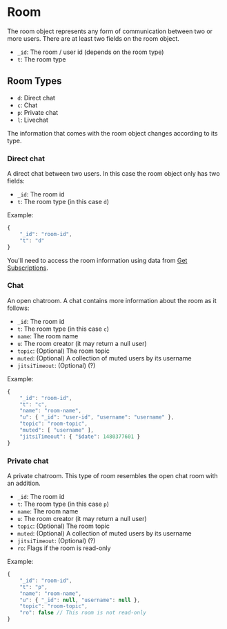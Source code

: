 # Room

The room object represents any form of communication between two or more users. There are at least two fields on the room object.

* `_id`: The room / user id (depends on the room type)
* `t`: The room type

## Room Types

* `d`: Direct chat
* `c`: Chat
* `p`: Private chat
* `l`: Livechat

The information that comes with the room object changes according to its type.

### Direct chat

A direct chat between two users. In this case the room object only has two fields:

* `_id`: The room id
* `t`: The room type (in this case `d`)

Example:

```javascript
{
    "_id": "room-id",
    "t": "d"
}
```

You'll need to access the room information using data from [Get Subscriptions](https://docs.rocket.chat/developer-guides/realtime-api/method-calls/get-subscriptions).

### Chat

An open chatroom. A chat contains more information about the room as it follows:

* `_id`: The room id
* `t`: The room type (in this case `c`)
* `name`: The room name
* `u`: The room creator (it may return a null user)
* `topic`: (Optional) The room topic
* `muted`: (Optional) A collection of muted users by its username
* `jitsiTimeout`: (Optional) (?)

Example:

```javascript
{
    "_id": "room-id",
    "t": "c",
    "name": "room-name",
    "u": { "_id": "user-id", "username": "username" },
    "topic": "room-topic",
    "muted": [ "username" ],
    "jitsiTimeout": { "$date": 1480377601 }
}
```

### Private chat

A private chatroom. This type of room resembles the open chat room with an addition.

* `_id`: The room id
* `t`: The room type (in this case `p`)
* `name`: The room name
* `u`: The room creator (it may return a null user)
* `topic`: (Optional) The room topic
* `muted`: (Optional) A collection of muted users by its username
* `jitsiTimeout`: (Optional) (?)
* `ro`: Flags if the room is read-only

Example:

```javascript
{
    "_id": "room-id",
    "t": "p",
    "name": "room-name",
    "u": { "_id": null, "username": null },
    "topic": "room-topic",
    "ro": false // This room is not read-only
}
```
